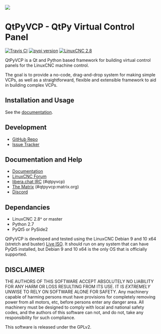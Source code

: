 ![](https://www.qtpyvcp.com/_static/qtpyvcp_logo_small.png)

# QtPyVCP - QtPy Virtual Control Panel
[![Travis CI][Travis-badge]](https://travis-ci.org/kcjengr/qtpyvcp)
[![pypi version][pypi-badge]](https://pypi.org/project/QtPyVCP/)
[![LinuxCNC 2.8][linuxcnc-badge]](https://github.com/LinuxCNC/linuxcnc)


QtPyVCP is a Qt and Python based framework for building virtual control panels
for the LinuxCNC machine control.

The goal is to provide a no-code, drag-and-drop system for making simple VCPs,
as well as a straightforward, flexible and extensible framework to aid in
building complex VCPs.


## Installation and Usage

See the [documentation](https://qtpyvcp.com/).


## Development

* [GitHub Repo](https://github.com/kcjengr/qtpyvcp/)
* [Issue Tracker](https://github.com/kcjengr/qtpyvcp/issues)

## Documentation and Help

* [Documentation](https://www.qtpyvcp.com)
* [LinuxCNC Forum](https://forum.linuxcnc.org/qtpyvcp)
* [libera.chat IRC](http://webchat.freenode.net/?channels=%23qtpyvcp) (#qtpyvcp)
* [The Matrix](https://riot.im/app/#/room/#qtpyvcp:matrix.org) (#qtpyvcp:matrix.org)
* [Discord](https://discord.gg/463hMhd)


## Dependancies

* LinuxCNC 2.8^ or master
* Python 2.7
* PyQt5 or PySide2

QtPyVCP is developed and tested using the LinuxCNC Debian 9 and 10 x64 (stretch and buster)
[Live ISO](http://linuxcnc.org/downloads/). It should run
on any system that can have PyQt5 installed, but Debian 9 and 10 x64 is the only OS
that is officially supported.


## DISCLAIMER

THE AUTHORS OF THIS SOFTWARE ACCEPT ABSOLUTELY NO LIABILITY FOR
ANY HARM OR LOSS RESULTING FROM ITS USE.  IT IS _EXTREMELY_ UNWISE
TO RELY ON SOFTWARE ALONE FOR SAFETY.  Any machinery capable of
harming persons must have provisions for completely removing power
from all motors, etc, before persons enter any danger area.  All
machinery must be designed to comply with local and national safety
codes, and the authors of this software can not, and do not, take
any responsibility for such compliance.

This software is released under the GPLv2.

[Travis-badge]: https://img.shields.io/travis/kcjengr/qtpyvcp/master.svg?label=build
[pypi-badge]: https://img.shields.io/pypi/v/qtpyvcp.svg
[linuxcnc-badge]: https://img.shields.io/badge/LinuxCNC-%202.8-blue.svg

